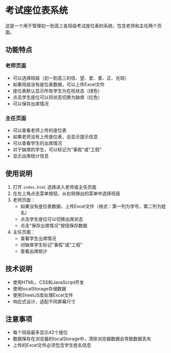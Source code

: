 # 考试座位表系统

这是一个用于管理初一到高三各班级考试座位表的系统，包含老师和主任两个页面。

## 功能特点

### 老师页面
- 可以选择班级（初一到高三的信、望、爱、善、正、光班）
- 如果班级没有座位表数据，可以上传Excel文件
- 座位表默认显示所有学生为在校状态（绿色）
- 点击学生座位可以将状态切换为缺席（红色）
- 可以保存出席情况

### 主任页面
- 可以查看老师上传的座位表
- 如果老师没有上传座位表，会显示提示信息
- 可以查看学生的出席情况
- 对于缺席的学生，可以标记为"事假"或"工假"
- 显示出席统计信息

## 使用说明

1. 打开 `index.html` 选择进入老师或主任页面
2. 在左上角点击菜单按钮，从右侧弹出的菜单中选择班级
3. 老师页面：
   - 如果没有座位表数据，上传Excel文件（格式：第一列为学号，第二列为姓名）
   - 点击学生座位可以切换出席状态
   - 点击"保存出席情况"按钮保存数据
4. 主任页面：
   - 查看学生出席情况
   - 对缺席学生标记"事假"或"工假"
   - 查看出席统计

## 技术说明

- 使用HTML、CSS和JavaScript开发
- 使用localStorage存储数据
- 使用SheetJS库处理Excel文件
- 响应式设计，适配不同屏幕尺寸

## 注意事项

- 每个班级最多显示42个座位
- 数据保存在浏览器的localStorage中，清除浏览器数据会导致数据丢失
- 上传的Excel文件必须包含学生姓名信息 